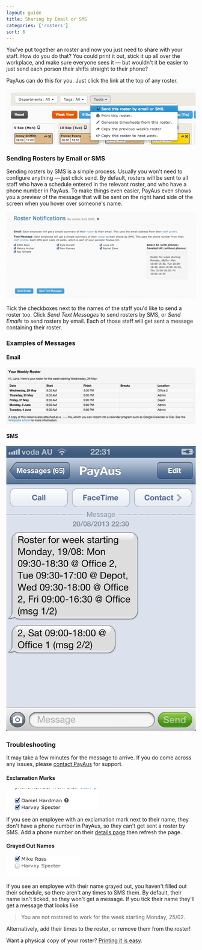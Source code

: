 ```yaml
---
layout: guide
title: Sharing by Email or SMS
categories: ['rosters']
sort: 6
---
```


You've put together an roster and now you just need to share with your staff. How do you do that? You could print it out, stick it up all over the workplace, and make sure everyone sees it &mdash; but wouldn't it be easier to just send each person their shifts straight to their phone?

PayAus can do this for you. Just click the link at the top of any roster.

![Click the link to send a roster by SMS](/img/rosters/sms_prompt.png)

### Sending Rosters by Email or SMS

Sending rosters by SMS is a simple process. Usually you won't need to configure anything &mdash; just click send. By default, rosters will be sent to all staff who have a schedule entered in the relevant roster, and who have a phone number in PayAus. To make things even easier, PayAus even shows you a preview of the message that will be sent on the right hand side of the screen when you hover over someone's name.

![Sending rosters by SMS](/img/rosters/send_roster_by_sms.png)

Tick the checkboxes next to the names of the staff you'd like to send a roster too. Click *Send Text Messages* to send rosters by SMS, or *Send Emails* to send rosters by email. Each of those staff will get sent a message containing their roster.

### Examples of Messages

#### Email

![When a roster is shared by email, tags will show up as an additional column alongside each shift](/img/settings/roster_tags_email.png)

#### SMS

![Roster tags included in SMS messages](/img/settings/roster_tag_sms.png)

### Troubleshooting

It may take a few minutes for the message to arrive. If you do come across any issues, please [contact PayAus](http://www.payaus.com/about/us?from=help) for support.

#### Exclamation Marks

![User with an exclamation sign](/img/rosters/sms_exclamation.png)

If you see an employee with an exclamation mark next to their name, they don't have a phone number in PayAus, so they can't get sent a roster by SMS. Add a phone number on their [details page](../../staff/team/) then refresh the page.

#### Grayed Out Names

![User with a grayed out name](/img/rosters/sms_gray.png)

If you see an employee with their name grayed out, you haven't filled out their schedule, so there aren't any times to SMS them. By default, their name isn't ticked, so they won't get a message. If you tick their name they'll get a message that looks like

> You are not rostered to work for the week starting Monday, 25/02.

Alternatively, add their times to the roster, or remove them from the roster!

<div class="alert alert-block">
	<i class="icon-print"> </i>
	<p>
		Want a physical copy of your roster? <a href="../printing/" title="PayAus lets you print out beautiful rosters in no time">Printing it is easy</a>.
	</p>
</div>